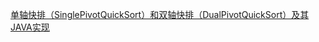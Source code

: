 [单轴快排（SinglePivotQuickSort）和双轴快排（DualPivotQuickSort）及其JAVA实现](https://blog.csdn.net/holmofy/article/details/71168530)